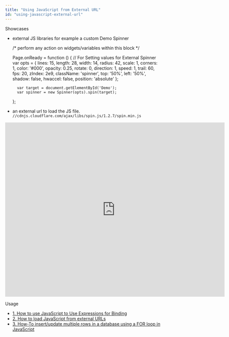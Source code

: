 ```yaml
---
title: "Using JavaScript from External URL"
id: "using-javascript-external-url"
---
```


Showcases

- external JS libraries for example a custom Demo Spinner
    
    /\* perform any action on widgets/variables within this block \*/
    
    Page.onReady = function () {
        // For Setting values for External Spinner
        var opts = {
            lines: 15,
            length: 28,
            width: 14,
            radius: 42,
            scale: 1,
            corners: 1,
            color: '#000',
            opacity: 0.25,
            rotate: 0,
            direction: 1,
            speed: 1,
            trail: 60,
            fps: 20,
            zIndex: 2e9,
            className: 'spinner',
            top: '50%',
            left: '50%',
            shadow: false,
            hwaccel: false,
            position: 'absolute'
        };
    
        var target = document.getElementById('Demo');
        var spinner = new Spinner(opts).spin(target);
    };
    
- an external url to load the JS file. `//cdnjs.cloudflare.com/ajax/libs/spin.js/1.2.7/spin.min.js`

<iframe src="https://docs.google.com/presentation/d/e/2PACX-1vRzlGIdapsL_dzJ9eqfK_yZmkPUU9fjDTUojej4EdItrQOumE80U-DjbxGLl5QrF1WmWZLEGG_BJHBj/embed?start=false&amp;loop=false&amp;delayms=3000" frameborder="0" width="708" height="560" allowfullscreen="true" mozallowfullscreen="true" webkitallowfullscreen="true"></iframe>

Usage

- [1\. How to use JavaScript to Use Expressions for Binding](/learn/how-tos/using-javascript-binding/)
- [2\. How to load JavaScript from external URLs](/learn/how-tos/using-javascript-external-url/)
- [3\. How-To insert/update multiple rows in a database using a FOR loop in JavaScript](/learn/how-tos/using-javascript-loop-command/)
